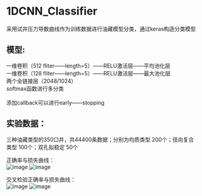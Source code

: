 # 1DCNN_Classifier
采用试井压力导数曲线作为训练数据进行油藏模型分类，通过keras构造分类模型   

模型:<br>
---
一维卷积（512 fliter——length=5）——RELU激活层——平均池化层<br>
一维卷积（128 fliter——length=5）——RELU激活层——最大池化层<br>
两个全链接层（2048/1024）<br>
softmax函数进行多分类<br> 
<br> 
添加callback可以进行early——stopping 

实验数据：
---
三种油藏类型的350口井，共44400条数据；分别为均质类型 200个；径向复合类型 100个；双孔拟稳定 50个   


正确率与损失曲线：<br>
![image](https://github.com/lulu-313/1DCNN_Classifier/blob/master/image/acc.png)
![image](https://github.com/lulu-313/1DCNN_Classifier/blob/master/image/loss.png)<br>

交叉检验正确率与损失曲线：<br>
![image](https://github.com/lulu-313/1DCNN_Classifier/blob/master/image/val_acc.png)
![image](https://github.com/lulu-313/1DCNN_Classifier/blob/master/image/val_loss.png)<br>

